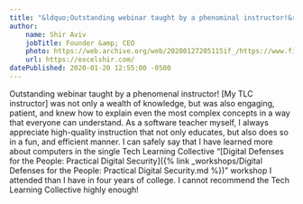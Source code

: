 ```yaml
---
title: "&ldquo;Outstanding webinar taught by a phenominal instructor!&rdquo;"
author:
    name: Shir Aviv
    jobTitle: Founder &amp; CEO
    photo: https://web.archive.org/web/20200127205115if_/https://www.filepicker.io/api/file/TjkP2i9ySFeuyiMgGJ7x
    url: https://excelshir.com/
datePublished: 2020-01-20 12:55:00 -0500
---
```


Outstanding webinar taught by a phenomenal instructor! [My TLC instructor] was not only a wealth of knowledge, but was also engaging, patient, and knew how to explain even the most complex concepts in a way that everyone can understand. As a software teacher myself, I always appreciate high-quality instruction that not only educates, but also does so in a fun, and efficient manner. I can safely say that I have learned more about computers in the single Tech Learning Collective &ldquo;[Digital Defenses for the People: Practical Digital Security]({% link _workshops/Digital Defenses for the People: Practical Digital Security.md %})&rdquo; workshop I attended than I have in four years of college. I cannot recommend the Tech Learning Collective highly enough!
